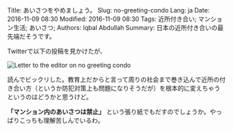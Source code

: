 Title: あいさつをやめましょう。
Slug: no-greeting-condo
Lang: ja
Date: 2016-11-09 08:30
Modified: 2016-11-09 08:30
Tags: 近所付き合い; マンション生活; あいさつ;
Authors: Iqbal Abdullah
Summary: 日本の近所付き合いの最先端だそうです。

Twitterで以下の投稿を見かけたが、

![Letter to the editor on no greeting condo]({filename}/images/no-aisatsu-twitter.png)

読んでビックリした。教育上だからと言って周りの社会まで巻き込んで近所の付き合い方（というか防犯対策上も問題になりそうだが）を根本的に変えちゃう
というのはどうかと思うけど。

**「マンション内のあいさつは禁止」** という張り紙でもだすのでしょうか。やっぱりこっちも理解苦しんでいるわ。

